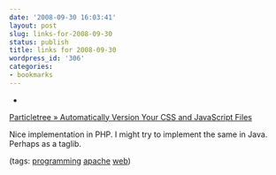 ```yaml
---
date: '2008-09-30 16:03:41'
layout: post
slug: links-for-2008-09-30
status: publish
title: links for 2008-09-30
wordpress_id: '306'
categories:
- bookmarks
---
```


  * 
                

[Particletree  » Automatically Version Your CSS and JavaScript Files](http://particletree.com/notebook/automatically-version-your-css-and-javascript-files/)


                

Nice implementation in PHP.  I might try to implement the same in Java.  Perhaps as a taglib.


                

(tags: [programming](http://delicious.com/eob/programming) [apache](http://delicious.com/eob/apache) [web](http://delicious.com/eob/web))


            
